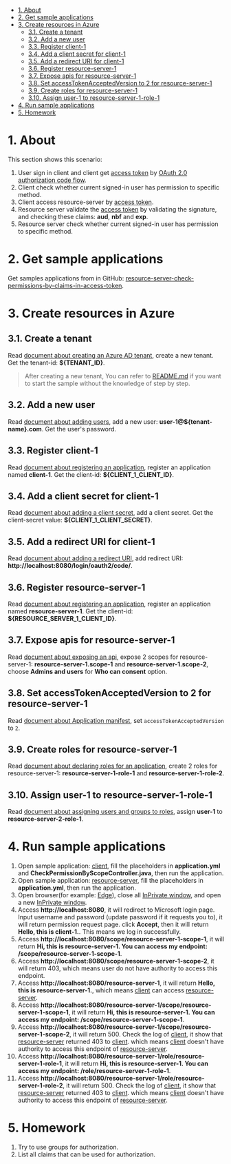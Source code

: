 - [1. About](#1-about)
- [2. Get sample applications](#2-get-sample-applications)
- [3. Create resources in Azure](#3-create-resources-in-azure)
    * [3.1. Create a tenant](#31-create-a-tenant)
    * [3.2. Add a new user](#32-add-a-new-user)
    * [3.3. Register client-1](#33-register-client-1)
    * [3.4. Add a client secret for client-1](#34-add-a-client-secret-for-client-1)
    * [3.5. Add a redirect URI for client-1](#35-add-a-redirect-uri-for-client-1)
    * [3.6. Register resource-server-1](#36-register-resource-server-1)
    * [3.7. Expose apis for resource-server-1](#37-expose-apis-for-resource-server-1)
    * [3.8. Set accessTokenAcceptedVersion to 2 for resource-server-1](#38-set-accesstokenacceptedversion-to-2-for-resource-server-1)
    * [3.9. Create roles for resource-server-1](#39-create-roles-for-resource-server-1)
    * [3.10. Assign user-1 to resource-server-1-role-1](#310-assign-user-1-to-resource-server-1-role-1)
- [4. Run sample applications](#4-run-sample-applications)
- [5. Homework](#5-homework)







# 1. About

This section shows this scenario:
1. User sign in client and client get [access token] by [OAuth 2.0 authorization code flow].
2. Client check whether current signed-in user has permission to specific method.
3. Client access resource-server by [access token].
4. Resource server validate the [access token] by validating the signature, and checking these claims: **aud**, **nbf** and **exp**.
5. Resource server check whether current signed-in user has permission to specific method.

# 2. Get sample applications
Get samples applications from in GitHub: [resource-server-check-permissions-by-claims-in-access-token].

# 3. Create resources in Azure

## 3.1. Create a tenant
Read [document about creating an Azure AD tenant], create a new tenant. Get the tenant-id: **${TENANT_ID}**.  
> After creating a new tenant, You can refer to [README.md](../../../servlet/oauth2/resource-server-check-permissions-by-claims-in-access-token/README.md) if you want to start the sample without the knowledge of step by step.  

## 3.2. Add a new user
Read [document about adding users], add a new user: **user-1@${tenant-name}.com**. Get the user's password.

## 3.3. Register client-1
Read [document about registering an application], register an application named **client-1**. Get the client-id: **${CLIENT_1_CLIENT_ID}**.

## 3.4. Add a client secret for client-1
Read [document about adding a client secret], add a client secret. Get the client-secret value: **${CLIENT_1_CLIENT_SECRET}**.

## 3.5. Add a redirect URI for client-1
Read [document about adding a redirect URI], add redirect URI: **http://localhost:8080/login/oauth2/code/**.

## 3.6. Register resource-server-1
Read [document about registering an application], register an application named **resource-server-1**. Get the client-id: **${RESOURCE_SERVER_1_CLIENT_ID}**.

## 3.7. Expose apis for resource-server-1
Read [document about exposing an api], expose 2 scopes for resource-server-1: **resource-server-1.scope-1** and **resource-server-1.scope-2**, choose **Admins and users** for **Who can consent** option.

## 3.8. Set accessTokenAcceptedVersion to 2 for resource-server-1
Read [document about Application manifest], set `accessTokenAcceptedVersion` to `2`.

## 3.9. Create roles for resource-server-1
Read [document about declaring roles for an application], create 2 roles for resource-server-1: **resource-server-1-role-1** and **resource-server-1-role-2**.

## 3.10. Assign user-1 to resource-server-1-role-1
Read [document about assigning users and groups to roles], assign **user-1** to **resource-server-2-role-1**.

# 4. Run sample applications
1. Open sample application: [client], fill the placeholders in **application.yml** and **CheckPermissionByScopeController.java**, then run the application.
2. Open sample application: [resource-server], fill the placeholders in **application.yml**, then run the application.
3. Open browser(for example: [Edge]), close all [InPrivate window], and open a new [InPrivate window].
4. Access **http://localhost:8080**, it will redirect to Microsoft login page. Input username and password (update password if it requests you to), it will return permission request page. click **Accept**, then it will return **Hello, this is client-1.**. This means we log in successfully.
5. Access **http://localhost:8080/scope/resource-server-1-scope-1**, it will return **Hi, this is resource-server-1. You can access my endpoint: /scope/resource-server-1-scope-1**.
6. Access **http://localhost:8080/scope/resource-server-1-scope-2**, it will return 403, which means user do not have authority to access this endpoint.
7. Access **http://localhost:8080/resource-server-1**, it will return **Hello, this is resource-server-1.**, which means [client] can access [resource-server].
8. Access **http://localhost:8080/resource-server-1/scope/resource-server-1-scope-1**, it will return **Hi, this is resource-server-1. You can access my endpoint: /scope/resource-server-1-scope-1**.
9. Access **http://localhost:8080/resource-server-1/scope/resource-server-1-scope-2**, it will return 500. Check the log of [client], it show that [resource-server] returned 403 to [client]. which means [client] doesn't have authority to access this endpoint of [resource-server].
10. Access **http://localhost:8080/resource-server-1/role/resource-server-1-role-1**, it will return **Hi, this is resource-server-1. You can access my endpoint: /role/resource-server-1-role-1**.
11. Access **http://localhost:8080/resource-server-1/role/resource-server-1-role-2**, it will return 500. Check the log of [client], it show that [resource-server] returned 403 to [client]. which means [client] doesn't have authority to access this endpoint of [resource-server].

# 5. Homework
1. Try to use groups for authorization.
2. List all claims that can be used for authorization.




[Azure Active Directory]: https://azure.microsoft.com/services/active-directory/
[OAuth2]: https://oauth.net/2/
[Spring Security]: https://spring.io/projects/spring-security
[OAuth 2.0 authorization code flow]: https://docs.microsoft.com/azure/active-directory/develop/v2-oauth2-auth-code-flow
[access token]: https://docs.microsoft.com/azure/active-directory/develop/access-tokens
[resource-server-check-permissions-by-claims-in-access-token]: ../../../servlet/oauth2/resource-server-check-permissions-by-claims-in-access-token
[document about creating an Azure AD tenant]: https://docs.microsoft.com/azure/active-directory/develop/quickstart-create-new-tenant#create-a-new-azure-ad-tenant
[document about registering an application]: https://docs.microsoft.com/azure/active-directory/develop/quickstart-register-app
[document about adding users]: https://docs.microsoft.com/azure/active-directory/fundamentals/add-users-azure-active-directory
[document about adding a client secret]: https://docs.microsoft.com/azure/active-directory/develop/quickstart-register-app#add-a-client-secret
[document about adding a redirect URI]: https://docs.microsoft.com/azure/active-directory/develop/quickstart-register-app#add-a-redirect-uri
[document about exposing an api]: https://docs.microsoft.com/azure/active-directory/develop/quickstart-configure-app-expose-web-apis
[document about Application manifest]: https://docs.microsoft.com/azure/active-directory/develop/reference-app-manifest#accesstokenacceptedversion-attribute
[document about configuring a client application to access a web API]: https://docs.microsoft.com/azure/active-directory/develop/quickstart-configure-app-access-web-apis
[document about assigning users and groups to roles]: https://docs.microsoft.com/azure/active-directory/develop/howto-add-app-roles-in-azure-ad-apps#assign-users-and-groups-to-roles
[document about declaring roles for an application]: https://docs.microsoft.com/azure/active-directory/develop/howto-add-app-roles-in-azure-ad-apps#declare-roles-for-an-application
[document about assigning users and groups to roles]: https://docs.microsoft.com/azure/active-directory/develop/howto-add-app-roles-in-azure-ad-apps#assign-users-and-groups-to-roles
[client]: ../../../servlet/oauth2/resource-server-check-permissions-by-claims-in-access-token/client
[resource-server]: ../../../servlet/oauth2/resource-server-check-permissions-by-claims-in-access-token/resource-server
[Edge]: https://www.microsoft.com/edge?r=1
[InPrivate window]: https://support.microsoft.com/microsoft-edge/browse-inprivate-in-microsoft-edge-cd2c9a48-0bc4-b98e-5e46-ac40c84e27e2
